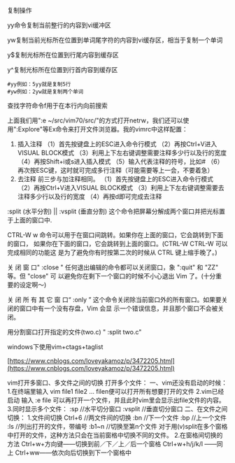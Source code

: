 
复制操作

yy命令复制当前整行的内容到vi缓冲区

yw复制当前光标所在位置到单词尾字符的内容到vi缓存区，相当于复制一个单词

y$复制光标所在位置到行尾内容到缓存区

y^复制光标所在位置到行首内容到缓存区

    #yy例如：5yy就是复制5行
    #yw例如：2yw就是复制两个单词

查找字符命令f用于在本行内向前搜索

上面我们用":e ~/src/vim70/src/"的方式打开netrw，我们还可以使用":Explore"等Ex命令来打开文件浏览器。我的vimrc中这样配置：

1. 插入注释
（1）首先按键盘上的ESC进入命令行模式
（2）再按Ctrl+V进入VISUAL BLOCK模式
（3）利用上下左右键调整需要注释多少行以及行的宽度
（4）再按Shift+i或s进入插入模式
（5）输入代表注释的符号，比如#
（6）再次按ESC键，这时就可完成多行注释（可能需要等上一会，不要着急）
2. 去注释
前三步与加注释相同。
（1）首先按键盘上的ESC进入命令行模式
（2）再按Ctrl+V进入VISUAL BLOCK模式
（3）利用上下左右键调整需要去注释多少行以及行的宽度
（4）再按d即可完成去注释


:split (水平分割) || :vsplit (垂直分割)
这个命令把屏幕分解成两个窗口并把光标置于上面的窗口中.

CTRL-W w 命令可以用于在窗口间跳转。如果你在上面的窗口，它会跳转到下面的窗口，
如果你在下面的窗口，它会跳转到上面的窗口。(CTRL-W CTRL-W 可以完成相同的功能这
是为了避免你有时按第二次的时候从 CTRL 键上缩手晚了。)

关 闭 窗 口" :close "
任何退出编辑的命令都可以关闭窗口，象 ":quit" 和 "ZZ" 等。但 "close" 可
以避免你在剩下一个窗口的时候不小心退出 Vim 了。(十分重要的设定啊～)

关 闭 所 有 其 它 窗 口“ :only ”
这个命令关闭除当前窗口外的所有窗口。如果要关闭的窗口中有一个没有存盘，Vim 会显
示一个错误信息，并且那个窗口不会被关闭。

用分割窗口打开指定的文件(two.c) " :split two.c"


windows下使用vim+ctags+taglist

[https://www.cnblogs.com/loveyakamoz/p/3472205.html](https://www.cnblogs.com/loveyakamoz/p/3472205.html)



vim打开多窗口、多文件之间的切换
打开多个文件：
一、vim还没有启动的时候：
1.在终端里输入 
vim file1 file2 ... filen便可以打开所有想要打开的文件
2.vim已经启动
输入
:e file
可以再打开一个文件，并且此时vim里会显示出file文件的内容。
3.同时显示多个文件：
:sp         //水平切分窗口
:vsplit     //垂直切分窗口
二、在文件之间切换：
1.文件间切换
Ctrl+6  //两文件间的切换
:bn      //下一个文件
:bp      //上一个文件
:ls       //列出打开的文件，带编号
:b1~n  //切换至第n个文件
对于用(v)split在多个窗格中打开的文件，这种方法只会在当前窗格中切换不同的文件。
2.在窗格间切换的方法
Ctrl+w+方向键——切换到前／下／上／后一个窗格
Ctrl+w+h/j/k/l ——同上
Ctrl+ww——依次向后切换到下一个窗格中
